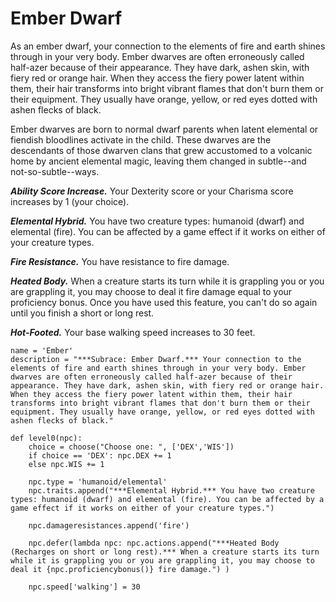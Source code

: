 # Ember Dwarf
As an ember dwarf, your connection to the elements of fire and earth shines through in your very body. Ember dwarves are often erroneously called half-azer because of their appearance. They have dark, ashen skin, with fiery red or orange hair. When they access the fiery power latent within them, their hair transforms into bright vibrant flames that don't burn them or their equipment. They usually have orange, yellow, or red eyes dotted with ashen flecks of black.

Ember dwarves are born to normal dwarf parents when latent elemental or fiendish bloodlines activate in the child. These dwarves are the descendants of those dwarven clans that grew accustomed to a volcanic home by ancient elemental magic, leaving them changed in subtle--and not-so-subtle--ways.

***Ability Score Increase.*** Your Dexterity score or your Charisma score increases by 1 (your choice).

***Elemental Hybrid.*** You have two creature types: humanoid (dwarf) and elemental (fire). You can be affected by a game effect if it works on either of your creature types.

***Fire Resistance.*** You have resistance to fire damage.

***Heated Body.*** When a creature starts its turn while it is grappling you or you are grappling it, you may choose to deal it fire damage equal to your proficiency bonus. Once you have used this feature, you can't do so again until you finish a short or long rest.

***Hot-Footed.*** Your base walking speed increases to 30 feet.

```
name = 'Ember'
description = "***Subrace: Ember Dwarf.*** Your connection to the elements of fire and earth shines through in your very body. Ember dwarves are often erroneously called half-azer because of their appearance. They have dark, ashen skin, with fiery red or orange hair. When they access the fiery power latent within them, their hair transforms into bright vibrant flames that don't burn them or their equipment. They usually have orange, yellow, or red eyes dotted with ashen flecks of black."

def level0(npc): 
    choice = choose("Choose one: ", ['DEX','WIS'])
    if choice == 'DEX': npc.DEX += 1
    else npc.WIS += 1

    npc.type = 'humanoid/elemental'
    npc.traits.append("***Elemental Hybrid.*** You have two creature types: humanoid (dwarf) and elemental (fire). You can be affected by a game effect if it works on either of your creature types.")

    npc.damageresistances.append('fire')

    npc.defer(lambda npc: npc.actions.append("***Heated Body (Recharges on short or long rest).*** When a creature starts its turn while it is grappling you or you are grappling it, you may choose to deal it {npc.proficiencybonus()} fire damage.") )

    npc.speed['walking'] = 30
```
